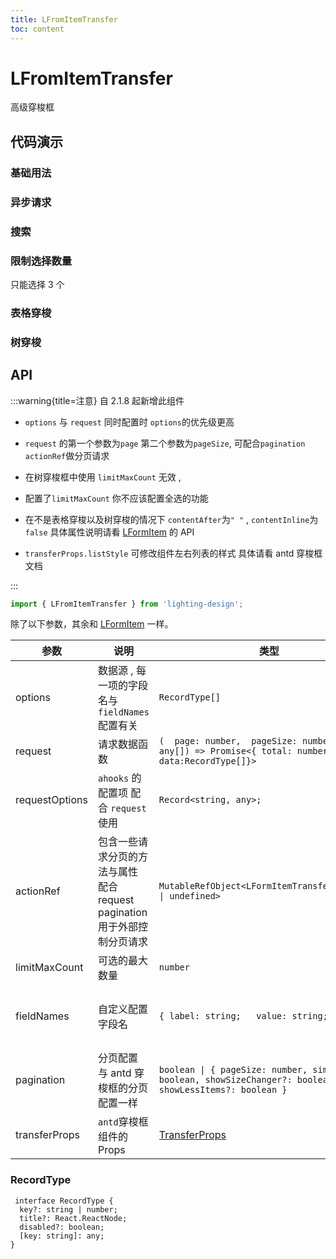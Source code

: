 ```yaml
---
title: LFromItemTransfer
toc: content
---
```


# LFromItemTransfer

高级穿梭框

## 代码演示

### 基础用法

<code src='./demos/Demo1.tsx'></code>

### 异步请求

<code src='./demos/Demo3.tsx'></code>

### 搜索

<code src='./demos/Demo4.tsx'></code>

### 限制选择数量

只能选择 3 个

<code src='./demos/Demo5.tsx'></code>

### 表格穿梭

<code src='./demos/Demo2.tsx'></code>

### 树穿梭

<code src='./demos/Demo6.tsx'></code>

## API

:::warning{title=注意}
自 2.1.8 起新增此组件

- `options` 与 `request` 同时配置时 `options`的优先级更高

- `request` 的第一个参数为`page` 第二个参数为`pageSize`, 可配合`pagination` `actionRef`做分页请求

- 在树穿梭框中使用 `limitMaxCount` 无效 ,

- 配置了`limitMaxCount` 你不应该配置全选的功能

- 在不是表格穿梭以及树穿梭的情况下 `contentAfter`为`" "` , `contentInline`为`false` 具体属性说明请看 [LFormItem](/components/form-item) 的 API

- `transferProps.listStyle` 可修改组件左右列表的样式 具体请看 antd 穿梭框文档

:::

```ts
import { LFromItemTransfer } from 'lighting-design';
```

除了以下参数，其余和 [LFormItem](/components/form-item) 一样。

| 参数           | 说明                                                                      | 类型                                                                                                   | 默认值                              |
| -------------- | ------------------------------------------------------------------------- | ------------------------------------------------------------------------------------------------------ | ----------------------------------- |
| options        | 数据源 , 每一项的字段名与 `fieldNames` 配置有关                           | `RecordType[]`                                                                                         | `[]`                                |
| request        | 请求数据函数                                                              | `(  page: number,  pageSize: number,...args: any[]) => Promise<{ total: number; data:RecordType[]}>`   | `-`                                 |
| requestOptions | `ahooks` 的配置项 配合 `request` 使用                                     | `Record<string, any>;`                                                                                 | `-`                                 |
| actionRef      | 包含一些请求分页的方法与属性 配合 request pagination 用于外部控制分页请求 | `MutableRefObject<LFormItemTransferActionRef     \| undefined> `                                       | `-`                                 |
| limitMaxCount  | 可选的最大数量                                                            | `number`                                                                                               | `-`                                 |
| fieldNames     | 自定义配置字段名                                                          | `{ label: string;   value: string;}`                                                                   | `{ label: 'title' ,  value: 'key'}` |
| pagination     | 分页配置 与 antd 穿梭框的分页配置一样                                     | `boolean \| { pageSize: number, simple: boolean, showSizeChanger?: boolean, showLessItems?: boolean }` | `false`                             |
| transferProps  | `antd`穿梭框组件的 Props                                                  | [TransferProps](https://ant-design.antgroup.com/components/transfer-cn#api)                            | `-`                                 |

### RecordType

```
 interface RecordType {
  key?: string | number;
  title?: React.ReactNode;
  disabled?: boolean;
  [key: string]: any;
}

```
